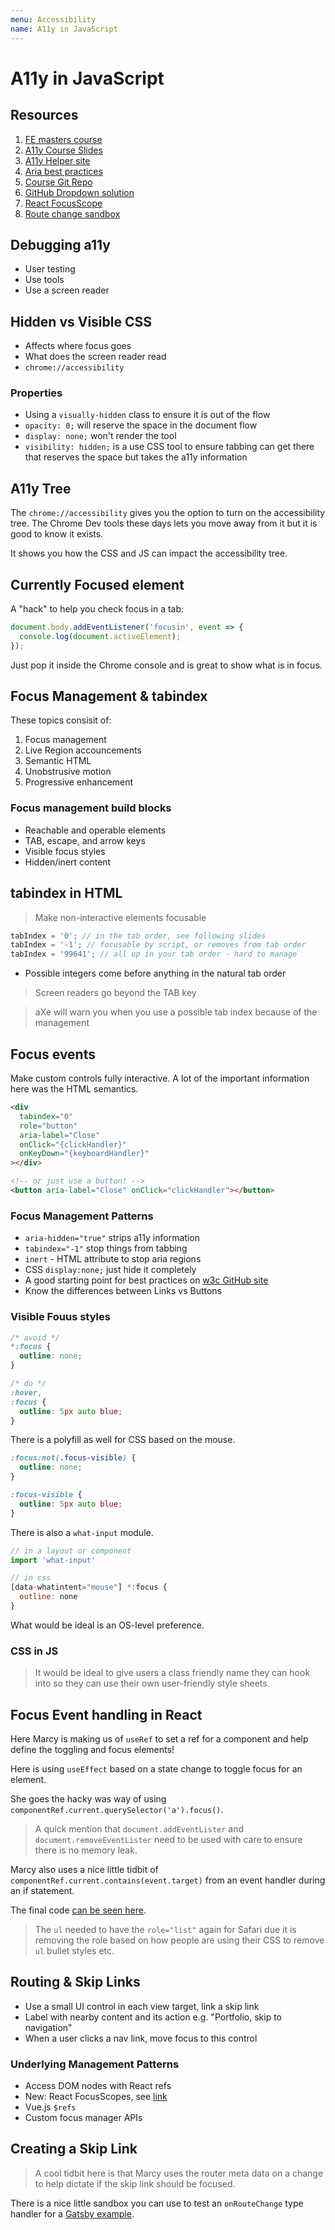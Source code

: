 ```yaml
---
menu: Accessibility
name: A11y in JavaScript
---
```


# A11y in JavaScript

## Resources

1. [FE masters course](https://frontendmasters.com/courses/javascript-accessibility/steps-for-debugging-accessibility/)
2. [A11y Course Slides](https://marcysutton.github.io/js-a11y-workshop/slides/)
3. [A11y Helper site](https://accessibilityinsights.io/)
4. [Aria best practices](http://w3c.github.io/aria-practices)
5. [Course Git Repo](https://github.com/marcysutton/js-a11y-workshop)
6. [GitHub Dropdown solution](https://github.com/marcysutton/js-a11y-workshop/blob/master/examples/dropdown/dropdown.js)
7. [React FocusScope](https://github.com/facebook/react/pull/15487)
8. [Route change sandbox](https://codepen.io/marcysutton/pen/MNpmMd)

## Debugging a11y

- User testing
- Use tools
- Use a screen reader

## Hidden vs Visible CSS

- Affects where focus goes
- What does the screen reader read
- `chrome://accessibility`

### Properties

- Using a `visually-hidden` class to ensure it is out of the flow
- `opacity: 0;` will reserve the space in the document flow
- `display: none;` won't render the tool
- `visibility: hidden;` is a use CSS tool to ensure tabbing can get there that reserves the space but takes the a11y information

## A11y Tree

The `chrome://accessibility` gives you the option to turn on the accessibility tree. The Chrome Dev tools these days lets you move away from it but it is good to know it exists.

It shows you how the CSS and JS can impact the accessibility tree.

## Currently Focused element

A "hack" to help you check focus in a tab:

```javascript
document.body.addEventListener('focusin', event => {
  console.log(document.activeElement);
});
```

Just pop it inside the Chrome console and is great to show what is in focus.

## Focus Management & tabindex

These topics consisit of:

1. Focus management
2. Live Region accouncements
3. Semantic HTML
4. Unobstrusive motion
5. Progressive enhancement

### Focus management build blocks

- Reachable and operable elements
- TAB, escape, and arrow keys
- Visible focus styles
- Hidden/inert content

## tabindex in HTML

> Make non-interactive elements focusable

```javascript
tabIndex = '0'; // in the tab order, see following slides
tabIndex = '-1'; // focusable by script, or removes from tab order
tabIndex = '99641'; // all up in your tab order - hard to manage
```

- Possible integers come before anything in the natural tab order

> Screen readers go beyond the TAB key

> aXe will warn you when you use a possible tab index because of the management

## Focus events

Make custom controls fully interactive. A lot of the important information here was the HTML semantics.

```html
<div
  tabindex="0"
  role="button"
  aria-label="Close"
  onClick="{clickHandler}"
  onKeyDown="{keyboardHandler}"
></div>

<!-- or just use a button! -->
<button aria-label="Close" onClick="clickHandler"></button>
```

### Focus Management Patterns

- `aria-hidden="true"` strips a11y information
- `tabindex="-1"` stop things from tabbing
- `inert` - HTML attribute to stop aria regions
- CSS `display:none;` just hide it completely
- A good starting point for best practices on [w3c GitHub site](http://w3c.github.io/aria-practices)
- Know the differences between Links vs Buttons

### Visible Fouus styles

```css
/* avoid */
*:focus {
  outline: none;
}

/* do */
:hover,
:focus {
  outline: 5px auto blue;
}
```

There is a polyfill as well for CSS based on the mouse.

```css
:focus:not(.focus-visible) {
  outline: none;
}

:focus-visible {
  outline: 5px auto blue;
}
```

There is also a `what-input` module.

```javascript
// in a layout or component
import 'what-input'

// in css
[data-whatintent="mouse"] *:focus {
  outline: none
}
```

What would be ideal is an OS-level preference.

### CSS in JS

> It would be ideal to give users a class friendly name they can hook into so they can use their own user-friendly style sheets.

## Focus Event handling in React

Here Marcy is making us of `useRef` to set a ref for a component and help define the toggling and focus elements!

Here is using `useEffect` based on a state change to toggle focus for an element.

She goes the hacky was way of using `componentRef.current.querySelector('a').focus()`.

> A quick mention that `document.addEventLister` and `document.removeEventLister` need to be used with care to ensure there is no memory leak.

Marcy also uses a nice little tidbit of `componentRef.current.contains(event.target)` from an event handler during an if statement.

The final code [can be seen here](https://github.com/marcysutton/js-a11y-workshop/blob/master/examples/dropdown/dropdown.js).

> The `ul` needed to have the `role="list"` again for Safari due it is removing the role based on how people are using their CSS to remove `ul` bullet styles etc.

## Routing & Skip Links

- Use a small UI control in each view target, link a skip link
- Label with nearby content and its action e.g. "Portfolio, skip to navigation"
- When a user clicks a nav link, move focus to this control

### Underlying Management Patterns

- Access DOM nodes with React refs
- New: React FocusScopes, see [link](https://github.com/facebook/react/pull/15487)
- Vue.js `$refs`
- Custom focus manager APIs

## Creating a Skip Link

> A cool tidbit here is that Marcy uses the router meta data on a change to help dictate if the skip link should be focused.

There is a nice little sandbox you can use to test an `onRouteChange` type handler for a [Gatsby example](https://codepen.io/marcysutton/pen/MNpmMd).
